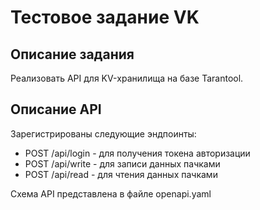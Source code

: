 # Тестовое задание VK
## Описание задания

Реализовать API для KV-хранилища на базе Tarantool.

## Описание API

Зарегистрированы следующие эндпоинты:

* POST /api/login - для получения токена авторизации
* POST /api/write - для записи данных пачками
* POST /api/read - для чтения данных пачками

Схема API представлена в файле openapi.yaml